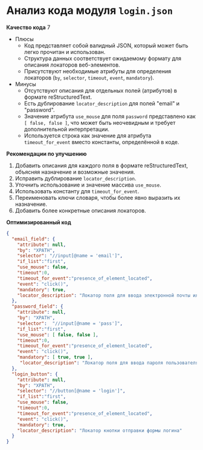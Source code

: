 # Анализ кода модуля `login.json`

**Качество кода**
7
-  Плюсы
    - Код представляет собой валидный JSON, который может быть легко прочитан и использован.
    - Структура данных соответствует ожидаемому формату для описания локаторов веб-элементов.
    - Присутствуют необходимые атрибуты для определения локаторов (`by`, `selector`, `timeout`, `event`, `mandatory`).
 -  Минусы
    - Отсутствуют описания для отдельных полей (атрибутов) в формате reStructuredText.
    - Есть дублирование `locator_description` для полей "email" и "password".
    - Значение атрибута `use_mouse` для поля `password` представлено как `[ false, false ]`, что может быть неочевидным и требует дополнительной интерпретации.
    - Используется строка как значение для атрибута `timeout_for_event` вместо константы, определённой в коде.

**Рекомендации по улучшению**

1.  Добавить описания для каждого поля в формате reStructuredText, объясняя назначение и возможные значения.
2.  Исправить дублирование `locator_description`.
3.  Уточнить использование и значение массива `use_mouse`.
4.  Использовать константу для `timeout_for_event`.
5.  Переименовать ключи словаря, чтобы более явно выразить их назначение.
6.  Добавить более конкретные описания локаторов.

**Оптимизированный код**

```json
{
  "email_field": {
    "attribute": null,
    "by": "XPATH",
    "selector": "//input[@name = 'email']",
    "if_list":"first",
    "use_mouse": false,
    "timeout":0,
    "timeout_for_event":"presence_of_element_located",
    "event": "click()",
    "mandatory": true,
    "locator_description": "Локатор поля для ввода электронной почты или телефона пользователя"
  },
  "password_field": {
    "attribute": null,
    "by": "XPATH",
    "selector":  "//input[@name = 'pass']",
    "if_list":"first",
    "use_mouse": [ false, false ],
    "timeout":0,
    "timeout_for_event":"presence_of_element_located",
    "event": "click()",
    "mandatory": [ true, true ],
     "locator_description": "Локатор поля для ввода пароля пользователя"
  },
  "login_button": {
    "attribute": null,
    "by": "XPATH",
    "selector": "//button[@name = 'login']",
    "if_list":"first",
    "use_mouse": false,
    "timeout":0,
    "timeout_for_event":"presence_of_element_located",
    "event": "click()",
    "mandatory": true,
    "locator_description": "Локатор кнопки отправки формы логина"
  }
}
```
